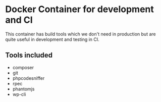 # Docker Container for development and CI
This container has build tools which we don't need in production but are quite useful in development and testing in CI.

## Tools included
- composer
- git
- phpcodesniffer
- rpec
- phantomjs
- wp-cli
